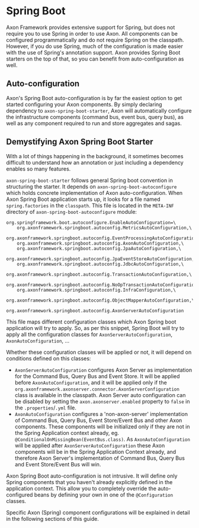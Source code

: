 # Spring Boot

Axon Framework provides extensive support for Spring, but does not require you to use Spring in order to use Axon. All components can be configured programmatically and do not require Spring on the classpath. However, if you do use Spring, much of the configuration is made easier with the use of Spring's annotation support. Axon provides Spring Boot starters on the top of that, so you can benefit from auto-configuration as well.

## Auto-configuration

Axon's Spring Boot auto-configuration is by far the easiest option to get started configuring your Axon components. By simply declaring dependency to `axon-spring-boot-starter`, Axon will automatically configure the infrastructure components \(command bus, event bus, query bus\), as well as any component required to run and store aggregates and sagas.

## Demystifying Axon Spring Boot Starter

With a lot of things happening in the background, it sometimes becomes difficult to understand how an annotation or just including a dependency enables so many features.

`axon-spring-boot-starter` follows general Spring boot convention in structuring the starter. It depends on `axon-spring-boot-autoconfigure` which holds concrete implementation of Axon auto-configuration. When Axon Spring Boot application starts up, it looks for a file named `spring.factories` in the `classpath`. This file is located in the `META-INF` directory of `axon-spring-boot-autoconfigure` module:

```text
org.springframework.boot.autoconfigure.EnableAutoConfiguration=\
    org.axonframework.springboot.autoconfig.MetricsAutoConfiguration,\
    org.axonframework.springboot.autoconfig.EventProcessingAutoConfiguration,\
    org.axonframework.springboot.autoconfig.AxonAutoConfiguration,\
    org.axonframework.springboot.autoconfig.JpaAutoConfiguration,\
    org.axonframework.springboot.autoconfig.JpaEventStoreAutoConfiguration,\
    org.axonframework.springboot.autoconfig.JdbcAutoConfiguration,\
    org.axonframework.springboot.autoconfig.TransactionAutoConfiguration,\
    org.axonframework.springboot.autoconfig.NoOpTransactionAutoConfiguration,\
    org.axonframework.springboot.autoconfig.InfraConfiguration,\
    org.axonframework.springboot.autoconfig.ObjectMapperAutoConfiguration,\
    org.axonframework.springboot.autoconfig.AxonServerAutoConfiguration
```

This file maps different configuration classes which Axon Spring boot application will try to apply. So, as per this snippet, Spring Boot will try to apply all the configuration classes for `AxonServerAutoConfiguration`, `AxonAutoConfiguration`, ...

Whether these configuration classes will be applied or not, it will depend on conditions defined on this classes:

* `AxonServerAutoConfiguration` configures Axon Server as implementation for the Command Bus, Query Bus and Event Store. It will be applied before `AxonAutoConfiguration`, and it will be applied only if the `org.axonframework.axonserver.connector.AxonServerConfiguration` class is available in the classpath. Axon Server auto configuration can be disabled by setting the `axon.axonserver.enabled` property to `false` in the `.properties`/`.yml` file.
* `AxonAutoConfiguration` configures a 'non-axon-server' implementation of Command Bus, Query Bus, Event Store/Event Bus and other Axon components. These components will be initialized only if they are not in the Spring Application context already, eg. `@ConditionalOnMissingBean(EventBus.class)`. As `AxonAutoConfiguration` will be applied after `AxonServerAutoConfiguration` these Axon components will be in the Spring Application Context already, and therefore Axon Server's implementation of Command Bus, Query Bus and Event Store/Event Bus will win.

Axon Spring Boot auto-configuration is not intrusive. It will define only Spring components that you haven't already explicitly defined in the application context. This allow you to completely override the auto-configured beans by defining your own in one of the `@Configuration` classes.

Specific Axon \(Spring\) component configurations will be explained in detail in the following sections of this guide.

